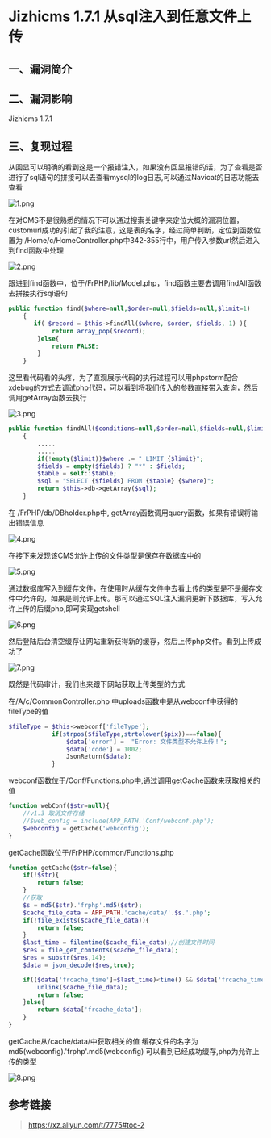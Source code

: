 # Jizhicms 1.7.1 从sql注入到任意文件上传

## 一、漏洞简介

## 二、漏洞影响

Jizhicms 1.7.1

## 三、复现过程

从回显可以明确的看到这是一个报错注入，如果没有回显报错的话，为了查看是否进行了sql语句的拼接可以去查看mysql的log日志,可以通过Navicat的日志功能去查看

![1.png](images/2020_05_26/9dd049da95e04b0788566ecfcaa6bdcb.png)

在对CMS不是很熟悉的情况下可以通过搜索关键字来定位大概的漏洞位置，customurl成功的引起了我的注意，这是表的名字，经过简单判断，定位到函数位置为
/Home/c/HomeController.php中342-355行中，用户传入参数url然后进入到find函数中处理

![2.png](images/2020_05_26/40383b1fb1624ef18711685378756a13.png)

跟进到find函数中，位于/FrPHP/lib/Model.php，find函数主要去调用findAll函数去拼接执行sql语句

```php
public function find($where=null,$order=null,$fields=null,$limit=1)
    {
       if( $record = $this->findAll($where, $order, $fields, 1) ){
            return array_pop($record);
        }else{
            return FALSE;
        }
    }

```

这里看代码看的头疼，为了直观展示代码的执行过程可以用phpstorm配合xdebug的方式去调试php代码，可以看到将我们传入的参数直接带入查询，然后调用getArray函数去执行

![3.png](images/2020_05_26/b625ff9b770b46d89ad870c31e3a71fc.png)

```php
public function findAll($conditions=null,$order=null,$fields=null,$limit=null)
    {
        .....
        .....
        if(!empty($limit))$where .= " LIMIT {$limit}";
        $fields = empty($fields) ? "*" : $fields;
        $table = self::$table;
        $sql = "SELECT {$fields} FROM {$table} {$where}";
        return $this->db->getArray($sql);
    }

```

在 /FrPHP/db/DBholder.php中, getArray函数调用query函数，如果有错误将输出错误信息

![4.png](images/2020_05_26/9cb63b1166d0430785094b6e6744d8ce.png)

在接下来发现该CMS允许上传的文件类型是保存在数据库中的

![5.png](images/2020_05_26/7da1a914a9884cec9faf1c9ae2274407.png)

通过数据库写入到缓存文件，在使用时从缓存文件中去看上传的类型是不是缓存文件中允许的，如果是则允许上传。那可以通过SQL注入漏洞更新下数据库，写入允许上传的后缀php,即可实现getshell

![6.png](images/2020_05_26/b52978fa16534b8b92bccb5882fc2ab5.png)

然后登陆后台清空缓存让网站重新获得新的缓存，然后上传php文件。看到上传成功了

![7.png](images/2020_05_26/1490d7bb372543d0b4aeb9fb91ea408c.png)

既然是代码审计，我们也来跟下网站获取上传类型的方式

在/A/c/CommonController.php 中uploads函数中是从webconf中获得的fileType的值

```php
$fileType = $this->webconf['fileType'];
            if(strpos($fileType,strtolower($pix))===false){
                $data['error'] =  "Error: 文件类型不允许上传！";
                $data['code'] = 1002;
                JsonReturn($data);
            }

```

webconf函数位于/Conf/Functions.php中,通过调用getCache函数来获取相关的值

```php
function webConf($str=null){
    //v1.3 取消文件存储
    //$web_config = include(APP_PATH.'Conf/webconf.php');
    $webconfig = getCache('webconfig');
}

```

getCache函数位于/FrPHP/common/Functions.php

```php
function getCache($str=false){
    if(!$str){
        return false;
    }
    //获取
    $s = md5($str).'frphp'.md5($str);
    $cache_file_data = APP_PATH.'cache/data/'.$s.'.php';
    if(!file_exists($cache_file_data)){
        return false;
    }
    $last_time = filemtime($cache_file_data);//创建文件时间
    $res = file_get_contents($cache_file_data);
    $res = substr($res,14);
    $data = json_decode($res,true);

    if(($data['frcache_time']+$last_time)<time() && $data['frcache_time']>=0){
        unlink($cache_file_data);
        return false;
    }else{
        return $data['frcache_data'];
    }
}

```

getCache从/cache/data/中获取相关的值 缓存文件的名字为md5(webconfig).'frphp'.md5(webconfig)
可以看到已经成功缓存,php为允许上传的类型

![8.png](images/2020_05_26/1e93ff71d6df478596d3e11e2da1bba2.png)

## 参考链接

> https://xz.aliyun.com/t/7775#toc-2

